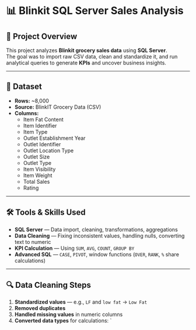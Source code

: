# 📊 Blinkit SQL Server Sales Analysis

## 🚀 Project Overview
This project analyzes **Blinkit grocery sales data** using **SQL Server**.  
The goal was to import raw CSV data, clean and standardize it, and run analytical queries to generate **KPIs** and uncover business insights.

---

## 📂 Dataset
- **Rows:** ~8,000  
- **Source:** BlinkIT Grocery Data (CSV)
- **Columns:**  
  - Item Fat Content  
  - Item Identifier  
  - Item Type  
  - Outlet Establishment Year  
  - Outlet Identifier  
  - Outlet Location Type  
  - Outlet Size  
  - Outlet Type  
  - Item Visibility  
  - Item Weight  
  - Total Sales  
  - Rating

---

## 🛠 Tools & Skills Used
- **SQL Server** — Data import, cleaning, transformations, aggregations
- **Data Cleaning** — Fixing inconsistent values, handling nulls, converting text to numeric
- **KPI Calculation** — Using `SUM`, `AVG`, `COUNT`, `GROUP BY`
- **Advanced SQL** — `CASE`, `PIVOT`, window functions (`OVER`, `RANK`, `%` share calculations)

---

## 🔍 Data Cleaning Steps
1. **Standardized values** — e.g., `LF` and `low fat` → `Low Fat`
2. **Removed duplicates**
3. **Handled missing values** in numeric columns
4. **Converted data types** for calculations:
   `
